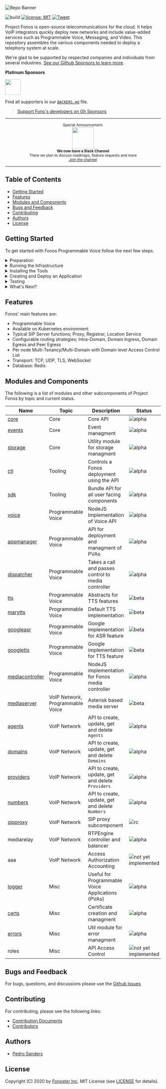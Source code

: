 ![Repo Banner](https://raw.githubusercontent.com/fonoster/fonos/master/repo_banner.jpg)

![build](https://github.com/fonoster/fonos/workflows/unit%20tests/badge.svg) <a href="https://opensource.org/licenses/MIT"><img src="https://img.shields.io/badge/license-MIT-blue.svg" alt="license: MIT"></a> [![Tweet](https://img.shields.io/twitter/url/http/shields.io.svg?style=social)](https://twitter.com/intent/tweet?text=Programmable%20Voice%20&url=https://github.com/fonoster/fonos&via=fonoster&hashtags=voip,sip,webrtc,telephony)

Project Fonos is open-source telecommunications for the cloud. It helps VoIP integrators quickly deploy new networks and include value-added services such as Programmable Voice, Messaging, and Video. This repository assembles the various components needed to deploy a telephony system at scale. 

We're glad to be supported by respected companies and individuals from several industries. [See our Github Sponsors to learn more](https://github.com/sponsors/psanders).

**Platinum Sponsors**

<a href="https://github.com/sponsors/psanders"><img src="https://www.camanio.com/en/wp-content/uploads/sites/11/2018/09/camanio-carerund-cclogga-transparent.png" height="50"/></a>

Find all supporters in our [`BACKERS.md`](./BACKERS.md) file.

> [Support Fono's developers on Gh Sponsors](https://github.com/sponsors/psanders)

***

<p align="center">
		<sup>Special Announcement:</sup>
		<br>
		<a href="https://fonosterteam.typeform.com/to/CvQqk9">
			<img width="70px" src="https://assets.brandfolder.com/pl546j-7le8zk-afym5u/original/Slack_Mark_Web.png">
		</a>
		<br>
		<sub><b>We now have a Slack Channel</b></sub>
		<br>
		<sub>There we plan to discuss roadmaps, feature requests and more<br><a href="https://fonosterteam.typeform.com/to/CvQqk9">Join the channel</a></sub>
</p>

***

## Table of Contents

- [Getting Started](#getting-started)
- [Features](#features)
- [Modules and Components](#modules-and-components)
- [Bugs and Feedback](#bugs-and-feedback)
- [Contributing](#contributing)
- [Authors](#authors)
- [License](#license)

## Getting Started

To get started with Fonos Programmable Voice follow the next few steps.

<details><summary>Preparation</summary>

<br />
The first step with Fonos Programmable Voice is to install all the requirements.
Refer to websites of the various products in the list bellow for detail on installation and configuration.
<br /><br />

Requirements:

- K8S Cluster
- Node and NPM
- A softphone (with support for tcp)

</details>

<details><summary>Running the Infrastructure</summary>

<br />
To run Fonos in your cluster, please follow the <a href="https://github.com/fonoster/fonos/tree/master/.helm">deployment instructions</a>
<br /><br />

> Work is on the way to enable Fonos for Docker Swarm
</details>

<details><summary>Installing the Tools</summary>
 
<br />
The next step is to install the Command-Line Tool. To install the tool run the following command:
<br /><br />

```
npm install @fonos/ctl -g
```

For details on this tool please go to [ctl @ npmjs](https://www.npmjs.com/package/@fonos/ctl).
</details>

<details><summary>Creating and Deploy an Application</summary>

<br />
If everything is went to plan, it is now time to generate and deploy
your first Voice Application.
<br /><br />

```bash
mkdir voice-app
cd voice-app
fonos apps:init
fonos apps:deploy
```

For more examples go the [examples folder](/examples) in this repository.

</details>

<details><summary>Testing</summary>
<br />
To interact with your application, point your softphone to Asterisk sub-system. The testing information
is as follows:
 
<br />

<br />
USENAME = 1001
<br />
PASSWORD = 1234
<br />
TEST EXTENSION = 1002

</details>

<details><summary>What's Next?</summary>
<br />
Congratulations if you made it this far. The next step with Fonos is to get familiar with the <a href="https://www.npmjs.com/package/@fonos/ctl">Command-Line Tool</a> and the <a href="https://github.com/fonoster/fonos/wiki/AppManager">SDK</a>.
  
</details>

## Features

Fonos' main features are:

- Programmable Voice
- Available on Kubernetes environment
- Typical SIP Server functions; Proxy, Registrar, Location Service
- Configurable routing strategies; Intra-Domain, Domain Ingress, Domain Egress and Peer Egress
- Per node Multi-Tenancy/Multi-Domain with Domain level Access Control List
- Transport: TCP, UDP, TLS, WebSocket
- Database: Redis

## Modules and Components

The following is a list of modules and other subcomponents of Project Fonos by topic and current status. 

| Name        | Topic | Description | Status
|-------------|-------|-------------|-------|
| [core](/mods/core)                       | Core  		                         | Core API                                              | ![alpha](https://img.shields.io/badge/alpha-yellow)
| [events](/mods/events)                   | Core  		                         | Event managment                                       | ![alpha](https://img.shields.io/badge/alpha-yellow)
| [storage](/mods/storage) 	               | Core  		                         | Utility module for storage managment                  | ![alpha](https://img.shields.io/badge/alpha-yellow)
| [ctl](/mods/ctl) 		                      | Tooling  	                       | Controls a Fonos deployment using the API             | ![alpha](https://img.shields.io/badge/alpha-yellow)
| [sdk](/mods/sdk) 		                      | Tooling  	                       | Bundle API for all user facing components             | ![alpha](https://img.shields.io/badge/alpha-yellow)
| [voice](/mods/voice)                     | Programmable Voice               | NodeJS Implementation of Voice API                    | ![alpha](https://img.shields.io/badge/alpha-yellow)
| [appmanager](/mods/appmanager)           | Programmable Voice               | API for deployment and managment of PVAs              | ![alpha](https://img.shields.io/badge/alpha-yellow)
| [dispatcher](/mods/dispatcher)           | Programmable Voice               | Takes a call and passes control to media controller   | ![alpha](https://img.shields.io/badge/alpha-yellow)
| [tts](/mods/tts)                         | Programmable Voice               | Abstracts for TTS features                            | ![beta](https://img.shields.io/badge/beta-brightgreen)
| [marytts](/mods/marytts)                 | Programmable Voice               | Default TTS implementation                            | ![beta](https://img.shields.io/badge/beta-brightgreen)
| [googleasr](/mods/googleasr)             | Programmable Voice               | Google implementation for ASR feature                 | ![beta](https://img.shields.io/badge/beta-brightgreen)
| [googletts](/mods/googletts)             | Programmable Voice               | Google implementation for TTS feature                 | ![beta](https://img.shields.io/badge/beta-brightgreen)
| [mediacontroller](/mods/mediacontroller) | Programmable Voice               | NodeJS implementation for Fonos media controller      | ![alpha](https://img.shields.io/badge/alpha-yellow)
| [mediaserver](/mods/mediaserver)         | VoIP Network, Programmable Voice | Asterisk based media server                           | ![beta](https://img.shields.io/badge/beta-brightgreen)
| [agents](/mods/agents)   	               | VoIP Network                     | API to create, update, get and delete `Agents`        | ![alpha](https://img.shields.io/badge/alpha-yellow)
| [domains](/mods/domains)  	              | VoIP Network                     | API to create, update, get and delete `Domains`       | ![alpha](https://img.shields.io/badge/alpha-yellow)
| [providers](/mods/providers)             | VoIP Network                     | API to create, update, get and delete `Providers`     | ![alpha](https://img.shields.io/badge/alpha-yellow)
| [numbers](/mods/numbers)                 | VoIP Network                     | API to create, update, get and delete `Numbers`       | ![alpha](https://img.shields.io/badge/alpha-yellow)
| [sipproxy](https://routr.io)             | VoIP Network                     | SIP proxy subcomponent                                | ![rc](https://img.shields.io/badge/rc-brightgreen)
| mediarelay                               | VoIP Network                     | RTPEngine controller and balancer                     | ![alpha](https://img.shields.io/badge/alpha-yellow)
| aaa                                      | VoIP Network  		                 | Access Authorization Accounting                       | ![not yet implemented](https://img.shields.io/badge/nyi-red)
| [logger](/mods/logger)  	                | Misc      	                      | Useful for Programmable Voice Applications (PVAs)     | ![alpha](https://img.shields.io/badge/alpha-yellow)
| [certs](/mods/certs)  	                  | Misc  	                          | Certificate creation and managment                    | ![alpha](https://img.shields.io/badge/alpha-yellow)
| [errors](/mods/errors)  	                | Misc  		                         | Util module for error managment                       | ![alpha](https://img.shields.io/badge/alpha-yellow)
| roles           		                       | Misc                             | API Access Control                                    | ![not yet implemented](https://img.shields.io/badge/nyi-red)

## Bugs and Feedback

For bugs, questions, and discussions please use the [Github Issues](https://github.com/fonoster/fonos/issues)

## Contributing

For contributing, please see the following links:

 - [Contribution Documents](https://github.com/fonoster/fonos/blob/master/CONTRIBUTING.md)
 - [Contributors](https://github.com/fonoster/fonos/contributors)

## Authors
 - [Pedro Sanders](https://github.com/psanders)

## License
Copyright (C) 2020 by [Fonoster Inc](https://fonoster.com). MIT License (see [LICENSE](https://github.com/fonoster/fonos/blob/master/LICENSE) for details).
